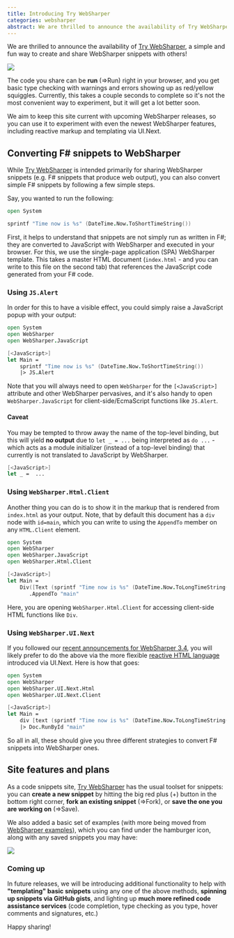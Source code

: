 ```yaml
---
title: Introducing Try WebSharper
categories: websharper
abstract: We are thrilled to announce the availability of Try WebSharper, a simple and fun way to create and share WebSharper snippets with others!
---
```


We are thrilled to announce the availability of [Try WebSharper](http://try.websharper.com), a simple and fun way to create and share WebSharper snippets with others!

![](http://i.imgur.com/s0TUbvdh.png)

The code you share can be **run** (=>Run) right in your browser, and you get basic type checking with warnings and errors showing up as red/yellow squiggles.  Currently, this takes a couple seconds to complete so it's not the most convenient way to experiment, but it will get a lot better soon.

We aim to keep this site current with upcoming WebSharper releases, so you can use it to experiment with even the newest WebSharper features, including reactive markup and templating via UI.Next.

## Converting F# snippets to WebSharper

While [Try WebSharper](http://try.websharper.com) is intended primarily for sharing WebSharper snippets (e.g. F# snippets that produce web output), you can also convert simple F# snippets by following a few simple steps.

Say, you wanted to run the following:

```fsharp
open System

sprintf "Time now is %s" (DateTime.Now.ToShortTimeString())
```

First, it helps to understand that snippets are not simply run as written in F#; they are converted to JavaScript with WebSharper and executed in your browser.  For this, we use the single-page application (SPA) WebSharper template.  This takes a master HTML document (`index.html` - and you can write to this file on the second tab) that references the JavaScript code generated from your F# code.

### Using `JS.Alert`

In order for this to have a visible effect, you could simply raise a JavaScript popup with your output:

```fsharp
open System
open WebSharper
open WebSharper.JavaScript

[<JavaScript>]
let Main =
    sprintf "Time now is %s" (DateTime.Now.ToShortTimeString())
    |> JS.Alert
```

Note that you will always need to open `WebSharper` for the `[<JavaScript>]` attribute and other WebSharper pervasives, and it's also handy to open `WebSharper.JavaScript` for client-side/EcmaScript functions like `JS.Alert`.

#### Caveat
You may be tempted to throw away the name of the top-level binding, but this will yield **no output** due to `let _ = ...` being interpreted as `do ...` - which acts as a module initializer (instead of a top-level binding) that currently is not translated to JavaScript by WebSharper.

```fsharp
[<JavaScript>]
let _ =  ...
```

### Using `WebSharper.Html.Client`

Another thing you can do is to show it in the markup that is rendered from `index.html` as your output.  Note, that by default this document has a `div` node with `id=main`, which you can write to using the `AppendTo` member on any `HTML.Client` element.

```fsharp
open System
open WebSharper
open WebSharper.JavaScript
open WebSharper.Html.Client

[<JavaScript>]
let Main =
    Div([Text (sprintf "Time now is %s" (DateTime.Now.ToLongTimeString()))])
       .AppendTo "main"
```

Here, you are opening `WebSharper.Html.Client` for accessing client-side HTML functions like `Div`.

### Using `WebSharper.UI.Next`

If you followed our [recent announcements for WebSharper 3.4](http://websharper.com/blog-entry/4422/websharper-3-4-released), you will likely prefer to do the above via the more flexible [reactive HTML language](http://websharper.com/blog-entry/4423/websharper-ui-next-3-4-the-new-html-syntax) introduced via UI.Next.  Here is how that goes:

```fsharp
open System
open WebSharper    
open WebSharper.UI.Next.Html
open WebSharper.UI.Next.Client

[<JavaScript>]
let Main =
    div [text (sprintf "Time now is %s" (DateTime.Now.ToLongTimeString()))]
    |> Doc.RunById "main"
```

So all in all, these should give you three different strategies to convert F# snippets into WebSharper ones.

## Site features and plans

As a code snippets site, [Try WebSharper](http://try.websharper.com) has the usual toolset for snippets: you can **create a new snippet** by hitting the big red plus (+) button in the bottom right corner, **fork an existing snippet** (=>Fork), or **save the one you are working on** (=>Save).

We also added a basic set of examples (with more being moved from [WebSharper examples](http://websharper.com/samples)), which you can find under the hamburger icon, along with any saved snippets you may have:

![](http://i.imgur.com/13mqitah.png)

### Coming up

In future releases, we will be introducing additional functionality to help with **"templating" basic snippets** using any one of the above methods, **spinning up snippets via GitHub gists**, and lighting up **much more refined code assistance services** (code completion, type checking as you type, hover comments and signatures, etc.)

Happy sharing!